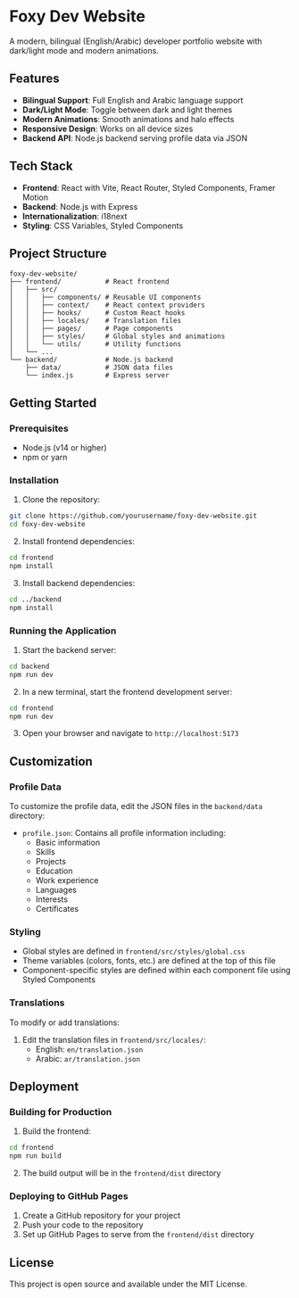 # Foxy Dev Website

A modern, bilingual (English/Arabic) developer portfolio website with dark/light mode and modern animations.

## Features

- **Bilingual Support**: Full English and Arabic language support
- **Dark/Light Mode**: Toggle between dark and light themes
- **Modern Animations**: Smooth animations and halo effects
- **Responsive Design**: Works on all device sizes
- **Backend API**: Node.js backend serving profile data via JSON

## Tech Stack

- **Frontend**: React with Vite, React Router, Styled Components, Framer Motion
- **Backend**: Node.js with Express
- **Internationalization**: i18next
- **Styling**: CSS Variables, Styled Components

## Project Structure

```
foxy-dev-website/
├── frontend/           # React frontend
│   ├── src/
│   │   ├── components/ # Reusable UI components
│   │   ├── context/    # React context providers
│   │   ├── hooks/      # Custom React hooks
│   │   ├── locales/    # Translation files
│   │   ├── pages/      # Page components
│   │   ├── styles/     # Global styles and animations
│   │   └── utils/      # Utility functions
│   └── ...
└── backend/            # Node.js backend
    ├── data/           # JSON data files
    └── index.js        # Express server
```

## Getting Started

### Prerequisites

- Node.js (v14 or higher)
- npm or yarn

### Installation

1. Clone the repository:
```bash
git clone https://github.com/yourusername/foxy-dev-website.git
cd foxy-dev-website
```

2. Install frontend dependencies:
```bash
cd frontend
npm install
```

3. Install backend dependencies:
```bash
cd ../backend
npm install
```

### Running the Application

1. Start the backend server:
```bash
cd backend
npm run dev
```

2. In a new terminal, start the frontend development server:
```bash
cd frontend
npm run dev
```

3. Open your browser and navigate to `http://localhost:5173`

## Customization

### Profile Data

To customize the profile data, edit the JSON files in the `backend/data` directory:

- `profile.json`: Contains all profile information including:
  - Basic information
  - Skills
  - Projects
  - Education
  - Work experience
  - Languages
  - Interests
  - Certificates

### Styling

- Global styles are defined in `frontend/src/styles/global.css`
- Theme variables (colors, fonts, etc.) are defined at the top of this file
- Component-specific styles are defined within each component file using Styled Components

### Translations

To modify or add translations:

1. Edit the translation files in `frontend/src/locales/`:
   - English: `en/translation.json`
   - Arabic: `ar/translation.json`

## Deployment

### Building for Production

1. Build the frontend:
```bash
cd frontend
npm run build
```

2. The build output will be in the `frontend/dist` directory

### Deploying to GitHub Pages

1. Create a GitHub repository for your project
2. Push your code to the repository
3. Set up GitHub Pages to serve from the `frontend/dist` directory

## License

This project is open source and available under the MIT License.
